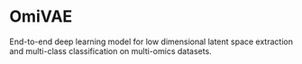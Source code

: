 # OmiVAE
End-to-end deep learning model for low dimensional latent space extraction and multi-class classification on multi-omics datasets.
